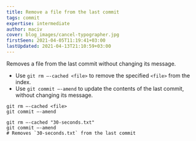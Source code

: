 ```yaml
---
title: Remove a file from the last commit
tags: commit
expertise: intermediate
author: maciv
cover: blog_images/cancel-typographer.jpg
firstSeen: 2021-04-05T11:19:41+03:00
lastUpdated: 2021-04-13T21:10:59+03:00
---
```


Removes a file from the last commit without changing its message.

- Use `git rm —-cached <file>` to remove the specified `<file>` from the index.
- Use `git commit —-amend` to update the contents of the last commit, without changing its message.

```shell
git rm —-cached <file>
git commit —-amend
```

```shell
git rm —-cached "30-seconds.txt"
git commit —-amend
# Removes `30-seconds.txt` from the last commit
```
